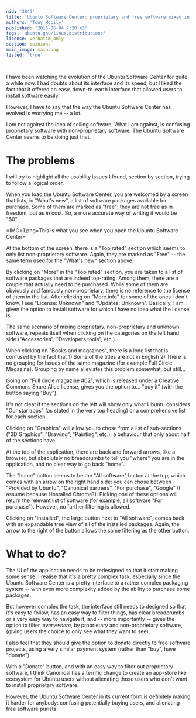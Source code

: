 ```yaml
---
nid: '3843'
title: 'Ubuntu Software Center: proprietary and free software mixed in a confusing UI'
authors: 'Tony Mobily'
published: '2015-06-04 7:20:43'
tags: 'ubuntu,gnu/linux,distributions'
license: verbatim_only
section: opinions
main_image: main.png
listed: 'true'

---
```

I have been watching the evolution of the Ubuntu Software Center for quite a while now. I had doubts about its interface and its speed, but I liked the fact that it offered an easy, down-to-earth interface that allowed users to install software easily.

However, I have to say that the way the Ubuntu Software Center has evolved is worrying me -- a lot.

<!--break-->

I am not against the idea of selling software. What I am against, is confusing proprietary software with non-proprietary software, The Ubuntu Software Center seems to be doing just that.

# The problems

I will try to highlight all the usability issues I found, section by section, trying to follow a logical order.

When you load the Ubuntu Software Center, you are welcomed by a screen that lists, in "What's new", a list of software packages available for purchase. Some of them are marked as "free": they are not free as in freedom, but as in cost. So, a more accurate way of writing it would be "$0".

=IMG=1.png=This is what you see when you open the Ubuntu Software Center=

At the bottom of the screen, there is a "Top rated" section which seems to only list non-proprietary software. Again, they are marked as "Free" -- the same term used for the "What's new" section above.

By clicking on "More" in the "Top rated" section, you are taken to a list of software packages that are indeed top-rating. Among them, there are a couple that actually need to be purchased. While some of them are obviously and famously non-proprietary, there is no reference to the license of them in the list. After clicking on "More info" for some of the ones I don't know, I see "License: Unknown" and "Updates: Unknown". Basically, I am given the option to install software for which I have no idea what the license is.

The same scenario of mixing proprietary, non-proprietary and unknown software, repeats itself when clicking on the categories on the left hand side ("Accessories", "Developers tools", etc.).

When clicking on "Books and magazines", there is a long list that is confused by the fact that 1) Some of the titles are not in English 2) There is no grouping for issues of the same magazine (for example Full Circle Magazine). Grouping by name alleviates this problem somewhat, but still...

Going on "Full circle magazine #62", which is released under a Creative Commons Share Alice license, gives you the option to... "buy it" (with the button saying "Buy").

It's not cleat if the sections on the left will show only what Ubuntu considers "Our star apps" (as stated in the very top heading) or a comprehensive list for each section.

Clicking on "Graphics" will allow you to chose from a list of sub-sections ("3D Graphics", "Drawing", "Painting", etc.), a behaviour that only about half of the sections have.

At the top of the application, there are back and forward arrows, like a browser, but absolutely no breadcrumbs to tell you "where" you are in the application, and no clear way to go back "home".

The "home" button seems to be the "All software" button at the top, which comes with an arrow on the right hand side: you can chose between "Provided by Ubuntu", "Canonical partners", "For purchase", "Google" (I assume because I installed Chrome?). Picking one of these options will return the relevant list of software (for example, all software "For purchase"). However, no further filtering is allowed.

Clicking on "installed", the large button next to "All software", comes back with an expandable tree view of all of the installed packages. Again, the arrow to the right of the button allows the same filtering as the other button.

# What to do?

The UI of the application needs to be redesigned so that it start making some sense. I realise that it's a pretty complex task, especially since the Ubuntu Software Center is a pretty interface to a rather complex packaging system -- with even more complexity added by the ability to purchase some packages.

But however complex the task, the interface still needs to designed so that it's easy to follow, has an easy way to filter things, has clear breadcrumbs or a very easy way to navigate it, and -- more importantly -- gives the option to filter, _everywhere_, by proprietary and non-proprietary software, (giving users the choice to only see what they want to see).

I also feel that they should give the option to donate directly to free software projects, using a very similar payment system (rather than "buy", have "donate").

With a "Donate" button, and with an easy way to filter out proprietary software, I think Canonical has a terrific change to create an app-store like ecosystem for Ubuntu users without alienating those users who don't want to install proprietary software.

However, the Ubuntu Software Center in its current form is definitely making it harder for anybody: confusing potentially buying users, and alienating free software purists.
